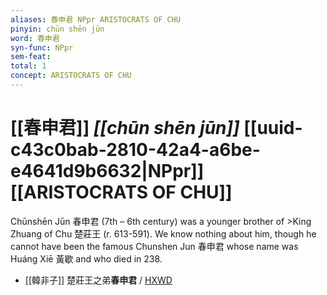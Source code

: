 ```yaml
---
aliases: 春申君 NPpr ARISTOCRATS OF CHU
pinyin: chūn shēn jūn
word: 春申君
syn-func: NPpr
sem-feat: 
total: 1
concept: ARISTOCRATS OF CHU 
---
```

# [[春申君]] *[[chūn shēn jūn]]*  [[uuid-c43c0bab-2810-42a4-a6be-e4641d9b6632|NPpr]] [[ARISTOCRATS OF CHU]]
Chūnshēn Jūn 春申君 (7th – 6th century) was a younger brother of >King Zhuang of Chu 楚莊王 (r. 613-591). We know nothing about him, though he cannot have been the famous Chunshen Jun 春申君 whose name was Huáng Xiē 黃歇 and who died in 238.
 - [[韓非子]] 楚莊王之弟**春申君** / [HXWD](https://hxwd.org/textview.html?location=KR3c0005_tls_014-42a.2)